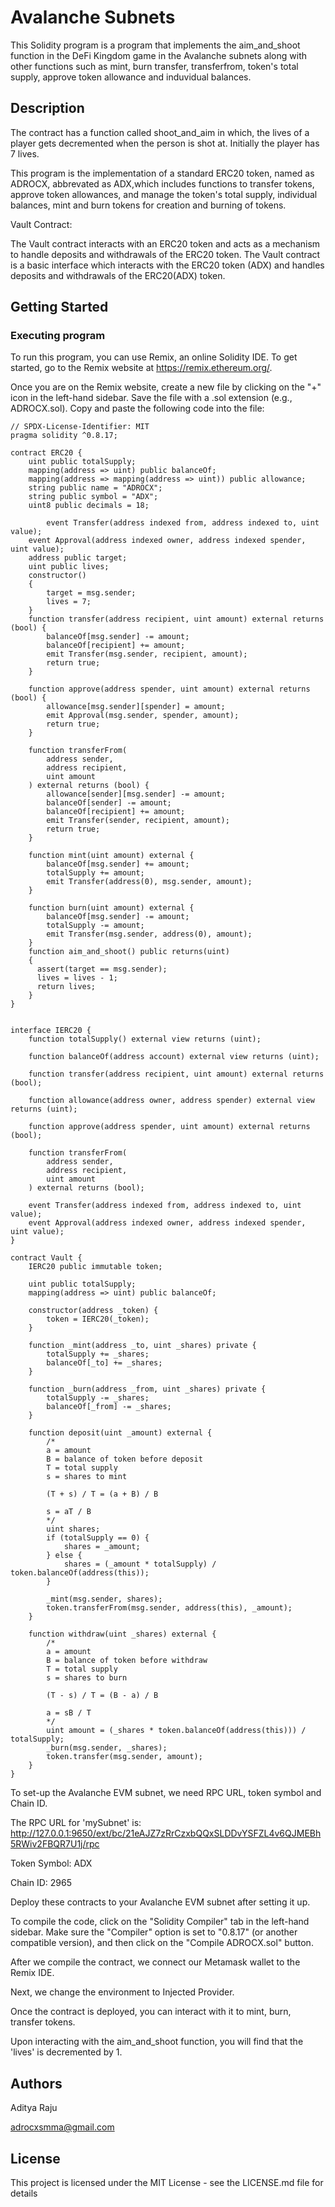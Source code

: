 # Avalanche Subnets

This Solidity program is a program that implements the aim_and_shoot function in the DeFi Kingdom game in the Avalanche subnets along with other functions such as mint, burn transfer, transferfrom, token's total supply, approve token allowance and induvidual balances.

## Description
The contract has a function called shoot_and_aim in which, the lives of a player gets decremented when the person is shot at. Initially the player has 7 lives.

This program is the implementation of a standard ERC20 token, named as ADROCX, abbrevated as ADX,which includes functions to transfer tokens, approve token allowances, and manage the token's total supply, individual balances, mint and burn tokens for creation and burning of tokens.

Vault Contract:

The Vault contract interacts with an ERC20 token and acts as a mechanism to handle deposits and withdrawals of the ERC20 token. The Vault contract is a basic interface which interacts with the ERC20 token (ADX) and handles deposits and withdrawals of the ERC20(ADX) token.


## Getting Started

### Executing program

To run this program, you can use Remix, an online Solidity IDE. To get started, go to the Remix website at https://remix.ethereum.org/.

Once you are on the Remix website, create a new file by clicking on the "+" icon in the left-hand sidebar. Save the file with a .sol extension (e.g., ADROCX.sol). Copy and paste the following code into the file:

```
// SPDX-License-Identifier: MIT
pragma solidity ^0.8.17;

contract ERC20 {
    uint public totalSupply;
    mapping(address => uint) public balanceOf;
    mapping(address => mapping(address => uint)) public allowance;
    string public name = "ADROCX";
    string public symbol = "ADX";
    uint8 public decimals = 18;

		event Transfer(address indexed from, address indexed to, uint value);
    event Approval(address indexed owner, address indexed spender, uint value);
    address public target;
    uint public lives;
    constructor()
    {
        target = msg.sender;
        lives = 7;
    }
    function transfer(address recipient, uint amount) external returns (bool) {
        balanceOf[msg.sender] -= amount;
        balanceOf[recipient] += amount;
        emit Transfer(msg.sender, recipient, amount);
        return true;
    }

    function approve(address spender, uint amount) external returns (bool) {
        allowance[msg.sender][spender] = amount;
        emit Approval(msg.sender, spender, amount);
        return true;
    }

    function transferFrom(
        address sender,
        address recipient,
        uint amount
    ) external returns (bool) {
        allowance[sender][msg.sender] -= amount;
        balanceOf[sender] -= amount;
        balanceOf[recipient] += amount;
        emit Transfer(sender, recipient, amount);
        return true;
    }

    function mint(uint amount) external {
        balanceOf[msg.sender] += amount;
        totalSupply += amount;
        emit Transfer(address(0), msg.sender, amount);
    }

    function burn(uint amount) external {
        balanceOf[msg.sender] -= amount;
        totalSupply -= amount;
        emit Transfer(msg.sender, address(0), amount);
    }
    function aim_and_shoot() public returns(uint)
    {
      assert(target == msg.sender);  
      lives = lives - 1;
      return lives;
    }
}


interface IERC20 {
    function totalSupply() external view returns (uint);

    function balanceOf(address account) external view returns (uint);

    function transfer(address recipient, uint amount) external returns (bool);

    function allowance(address owner, address spender) external view returns (uint);

    function approve(address spender, uint amount) external returns (bool);

    function transferFrom(
        address sender,
        address recipient,
        uint amount
    ) external returns (bool);

    event Transfer(address indexed from, address indexed to, uint value);
    event Approval(address indexed owner, address indexed spender, uint value);
}

contract Vault {
    IERC20 public immutable token;

    uint public totalSupply;
    mapping(address => uint) public balanceOf;

    constructor(address _token) {
        token = IERC20(_token);
    }

    function _mint(address _to, uint _shares) private {
        totalSupply += _shares;
        balanceOf[_to] += _shares;
    }

    function _burn(address _from, uint _shares) private {
        totalSupply -= _shares;
        balanceOf[_from] -= _shares;
    }

    function deposit(uint _amount) external {
        /*
        a = amount
        B = balance of token before deposit
        T = total supply
        s = shares to mint

        (T + s) / T = (a + B) / B 

        s = aT / B
        */
        uint shares;
        if (totalSupply == 0) {
            shares = _amount;
        } else {
            shares = (_amount * totalSupply) / token.balanceOf(address(this));
        }

        _mint(msg.sender, shares);
        token.transferFrom(msg.sender, address(this), _amount);
    }

    function withdraw(uint _shares) external {
        /*
        a = amount
        B = balance of token before withdraw
        T = total supply
        s = shares to burn

        (T - s) / T = (B - a) / B 

        a = sB / T
        */
        uint amount = (_shares * token.balanceOf(address(this))) / totalSupply;
        _burn(msg.sender, _shares);
        token.transfer(msg.sender, amount);
    }
}

```
To set-up the Avalanche EVM subnet, we need RPC URL, token symbol and Chain ID.

The RPC URL for 'mySubnet' is: http://127.0.0.1:9650/ext/bc/21eAJZ7zRrCzxbQQxSLDDvYSFZL4v6QJMEBh5RWiv2FBQR7U1j/rpc

Token Symbol: ADX

Chain ID: 2965


Deploy these contracts to your Avalanche EVM subnet after setting it up.


To compile the code, click on the "Solidity Compiler" tab in the left-hand sidebar. Make sure the "Compiler" option is set to "0.8.17" (or another compatible version), and then click on the "Compile ADROCX.sol" button.


After we compile the contract, we connect our  Metamask wallet to the Remix IDE.


Next, we change the environment to Injected Provider. 


Once the contract is deployed, you can interact with it to mint, burn, transfer tokens. 


Upon interacting with the aim_and_shoot function, you will find that the 'lives' is decremented by 1.



## Authors

Aditya Raju  

adrocxsmma@gmail.com

## License

This project is licensed under the MIT License - see the LICENSE.md file for details
